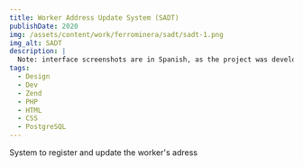 ```yaml
---
title: Worker Address Update System (SADT)
publishDate: 2020
img: /assets/content/work/ferrominera/sadt/sadt-1.png
img_alt: SADT
description: |
  Note: interface screenshots are in Spanish, as the project was developed for a Spanish-speaking client
tags:
  - Design
  - Dev
  - Zend
  - PHP
  - HTML
  - CSS
  - PostgreSQL
---
```


System to register and update the worker's adress
